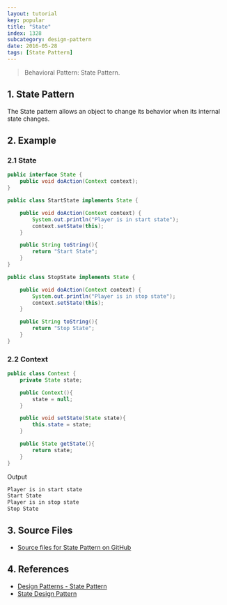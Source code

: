 ```yaml
---
layout: tutorial
key: popular
title: "State"
index: 1328
subcategory: design-pattern
date: 2016-05-28
tags: [State Pattern]
---
```


> Behavioral Pattern: State Pattern.

## 1. State Pattern
The State pattern allows an object to change its behavior when its internal state changes.

## 2. Example
### 2.1 State
```java
public interface State {
    public void doAction(Context context);
}

public class StartState implements State {

    public void doAction(Context context) {
        System.out.println("Player is in start state");
        context.setState(this);
    }

    public String toString(){
        return "Start State";
    }
}

public class StopState implements State {

    public void doAction(Context context) {
        System.out.println("Player is in stop state");
        context.setState(this);
    }

    public String toString(){
        return "Stop State";
    }
}
```
### 2.2 Context
```java
public class Context {
    private State state;

    public Context(){
        state = null;
    }

    public void setState(State state){
        this.state = state;
    }

    public State getState(){
        return state;
    }
}
```
Output
```sh
Player is in start state
Start State
Player is in stop state
Stop State
```

## 3. Source Files
* [Source files for State Pattern on GitHub](https://github.com/jojozhuang/design-patterns-java/tree/master/design-pattern-state)

## 4. References
* [Design Patterns - State Pattern](https://www.tutorialspoint.com/design_pattern/state_pattern.htm)
* [State Design Pattern](https://sourcemaking.com/design_patterns/state)
